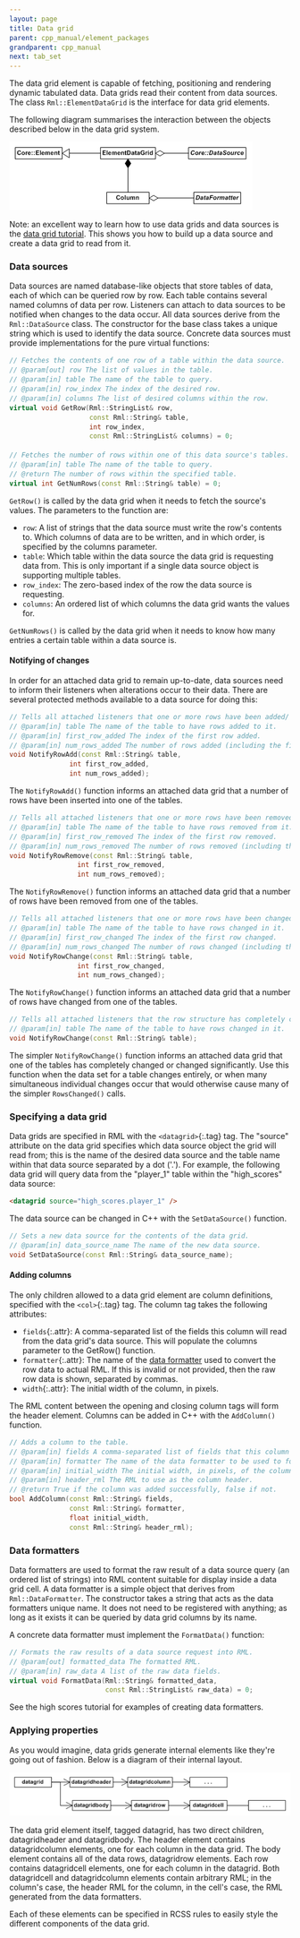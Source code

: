 ```yaml
---
layout: page
title: Data grid
parent: cpp_manual/element_packages
grandparent: cpp_manual
next: tab_set
---
```


The data grid element is capable of fetching, positioning and rendering dynamic tabulated data. Data grids read their content from data sources. The class `Rml::ElementDataGrid` is the interface for data grid elements.

The following diagram summarises the interaction between the objects described below in the data grid system.

![data_grid_1.gif](data_grid_1.gif)

Note: an excellent way to learn how to use data grids and data sources is the [data grid tutorial](../../tutorials/datagrid.html). This shows you how to build up a data source and create a data grid to read from it.

### Data sources

Data sources are named database-like objects that store tables of data, each of which can be queried row by row. Each table contains several named columns of data per row. Listeners can attach to data sources to be notified when changes to the data occur. All data sources derive from the `Rml::DataSource` class. The constructor for the base class takes a unique string which is used to identify the data source. Concrete data sources must provide implementations for the pure virtual functions:

```cpp
// Fetches the contents of one row of a table within the data source.
// @param[out] row The list of values in the table.
// @param[in] table The name of the table to query.
// @param[in] row_index The index of the desired row.
// @param[in] columns The list of desired columns within the row.
virtual void GetRow(Rml::StringList& row,
                    const Rml::String& table,
                    int row_index,
                    const Rml::StringList& columns) = 0;

// Fetches the number of rows within one of this data source's tables.
// @param[in] table The name of the table to query.
// @return The number of rows within the specified table.
virtual int GetNumRows(const Rml::String& table) = 0;
```

`GetRow()` is called by the data grid when it needs to fetch the source's values. The parameters to the function are:

* `row`: A list of strings that the data source must write the row's contents to. Which columns of data are to be written, and in which order, is specified by the columns parameter.
* `table`: Which table within the data source the data grid is requesting data from. This is only important if a single data source object is supporting multiple tables.
* `row_index`: The zero-based index of the row the data source is requesting.
* `columns`: An ordered list of which columns the data grid wants the values for. 

`GetNumRows()` is called by the data grid when it needs to know how many entries a certain table within a data source is.

#### Notifying of changes

In order for an attached data grid to remain up-to-date, data sources need to inform their listeners when alterations occur to their data. There are several protected methods available to a data source for doing this:

```cpp
// Tells all attached listeners that one or more rows have been added/ to the data source.
// @param[in] table The name of the table to have rows added to it.
// @param[in] first_row_added The index of the first row added.
// @param[in] num_rows_added The number of rows added (including the first row).
void NotifyRowAdd(const Rml::String& table,
               int first_row_added,
               int num_rows_added);
```

The `NotifyRowAdd()` function informs an attached data grid that a number of rows have been inserted into one of the tables.

```cpp
// Tells all attached listeners that one or more rows have been removed from the data source.
// @param[in] table The name of the table to have rows removed from it.
// @param[in] first_row_removed The index of the first row removed.
// @param[in] num_rows_removed The number of rows removed (including the first row).
void NotifyRowRemove(const Rml::String& table,
                 int first_row_removed,
                 int num_rows_removed);
```

The `NotifyRowRemove()` function informs an attached data grid that a number of rows have been removed from one of the tables.

```cpp
// Tells all attached listeners that one or more rows have been changed in the data source.
// @param[in] table The name of the table to have rows changed in it.
// @param[in] first_row_changed The index of the first row changed.
// @param[in] num_rows_changed The number of rows changed (including the first row).
void NotifyRowChange(const Rml::String& table,
                 int first_row_changed,
                 int num_rows_changed);
```

The `NotifyRowChange()` function informs an attached data grid that a number of rows have changed from one of the tables.

```cpp
// Tells all attached listeners that the row structure has completely changed in the data source.
// @param[in] table The name of the table to have rows changed in it.
void NotifyRowChange(const Rml::String& table);
```

The simpler `NotifyRowChange()` function informs an attached data grid that one of the tables has completely changed or changed significantly. Use this function when the data set for a table changes entirely, or when many simultaneous individual changes occur that would otherwise cause many of the simpler `RowsChanged()` calls.

### Specifying a data grid

Data grids are specified in RML with the `<datagrid>`{:.tag} tag. The "source" attribute on the data grid specifies which data source object the grid will read from; this is the name of the desired data source and the table name within that data source separated by a dot ('.'). For example, the following data grid will query data from the "player_1" table within the "high_scores" data source:

```html
<datagrid source="high_scores.player_1" />
```

The data source can be changed in C++ with the `SetDataSource()` function.

```cpp
// Sets a new data source for the contents of the data grid.
// @param[in] data_source_name The name of the new data source.
void SetDataSource(const Rml::String& data_source_name);
```

#### Adding columns

The only children allowed to a data grid element are column definitions, specified with the `<col>`{:.tag} tag. The column tag takes the following attributes:

* `fields`{:.attr}: A comma-separated list of the fields this column will read from the data grid's data source. This will populate the columns parameter to the GetRow() function.
* `formatter`{:.attr}: The name of the [data formatter](#data-formatters) used to convert the row data to actual RML. If this is invalid or not provided, then the raw row data is shown, separated by commas.
* `width`{:.attr}: The initial width of the column, in pixels. 

The RML content between the opening and closing column tags will form the header element. Columns can be added in C++ with the `AddColumn()` function.

```cpp
// Adds a column to the table.
// @param[in] fields A comma-separated list of fields that this column reads from the data source.
// @param[in] formatter The name of the data formatter to be used to format the raw column data into RML.
// @param[in] initial_width The initial width, in pixels, of the column.
// @param[in] header_rml The RML to use as the column header.
// @return True if the column was added successfully, false if not.
bool AddColumn(const Rml::String& fields,
               const Rml::String& formatter,
               float initial_width,
               const Rml::String& header_rml);
```

### Data formatters

Data formatters are used to format the raw result of a data source query (an ordered list of strings) into RML content suitable for display inside a data grid cell. A data formatter is a simple object that derives from `Rml::DataFormatter`. The constructor takes a string that acts as the data formatters unique name. It does not need to be registered with anything; as long as it exists it can be queried by data grid columns by its name.

A concrete data formatter must implement the `FormatData()` function:

```cpp
// Formats the raw results of a data source request into RML.
// @param[out] formatted_data The formatted RML.
// @param[in] raw_data A list of the raw data fields.
virtual void FormatData(Rml::String& formatted_data,
                        const Rml::StringList& raw_data) = 0;
```

See the high scores tutorial for examples of creating data formatters.

### Applying properties

As you would imagine, data grids generate internal elements like they're going out of fashion. Below is a diagram of their internal layout.

![data_grid_2.gif](data_grid_2.gif)

The data grid element itself, tagged datagrid, has two direct children, datagridheader and datagridbody. The header element contains datagridcolumn elements, one for each column in the data grid. The body element contains all of the data rows, datagridrow elements. Each row contains datagridcell elements, one for each column in the datagrid. Both datagridcell and datagridcolumn elements contain arbitrary RML; in the column's case, the header RML for the column, in the cell's case, the RML generated from the data formatters.

Each of these elements can be specified in RCSS rules to easily style the different components of the data grid. 
